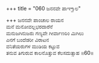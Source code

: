 +++
title = "060 ಜನನವೇ ಪಾಞ್ಚಾಲ"

+++
ಜನನವೇ ಪಾಂಚಾಲ ರಾಯನ  
ಮನೆ ಮನೋವಲ್ಲಭರದಾರೆನೆ  
ಮನುಜಗಿನುಜರು ಗಣ್ಯವೇ ಗೀರ್ವಾಣರಿಂ ಮಿಗಿಲು  
ಎನಗೆ ಬಂದೆಡರೀ ವಿರಾಟನ  
ವನಿತೆಯರುಗಳ ಮುಡಿಯ ಕಟ್ಟುವ  
ತನುವ ತಿಗುರುವ ಕಾಲನೊತ್ತುವ ಕೆಲಸದುತ್ಸಾಹ      ॥60॥